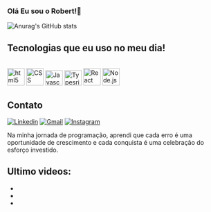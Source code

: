 
### Olá Eu sou o Robert!🙂

![Anurag's GitHub stats](https://github-readme-stats.vercel.app/api?username=robert-dev0&show_icons=true&theme=dark)

## Tecnologias que eu uso no meu dia!

<div style="dislay: inline_block"><br/> <img style="height:40px ; width:40px;" aling="center" alt="html5" height"30" width"40" src="https://cdn.jsdelivr.net/gh/devicons/devicon@latest/icons/html5/html5-original-wordmark.svg"/>
<img style="height:40px ; width:40px;" aling="center" alt="CSS" height"30" width"40" src="https://cdn.jsdelivr.net/gh/devicons/devicon@latest/icons/css3/css3-original-wordmark.svg"/>
<img style="height:35px ; width:40px;" aling="center" alt="Javascript" height"30" width"40" src="https://cdn.jsdelivr.net/gh/devicons/devicon@latest/icons/javascript/javascript-original.svg"/>
<img style="height:35px ; width:40px;" aling="center" alt="Typesricpt" height"30" width"40" src="https://cdn.jsdelivr.net/gh/devicons/devicon@latest/icons/typescript/typescript-original.svg"/>
<img style="height:40px ; width:40px;" aling="center" alt="React" height"30" width"40" src="https://cdn.jsdelivr.net/gh/devicons/devicon@latest/icons/react/react-original-wordmark.svg"/>
<img style="height:40px ; width:40px;" aling="center" alt="Node.js" height"30" width"40" src="https://cdn.jsdelivr.net/gh/devicons/devicon@latest/icons/nodejs/nodejs-plain-wordmark.svg"/>
</div>

## Contato

[![Linkedin](https://img.shields.io/badge/LinkedIn-0077B5?style=for-the-badge&logo=linkedin&logoColor=white)](https://www.linkedin.com/in/robert-kawan-63b068266/)
[![Gmail](https://img.shields.io/badge/Gmail-D14836?style=for-the-badge&logo=gmail&logoColor=white)](mailto:robertkawan2506@gmail.com)
[![Instagram](https://img.shields.io/badge/Instagram-E4405F?style=for-the-badge&logo=instagram&logoColor=white)](https://www.instagram.com/robert_ofc/)

Na minha jornada de programação, aprendi que cada erro é uma oportunidade de crescimento e cada conquista é uma celebração do esforço investido.

## Ultimo videos:
- []()</br>
- []()</br>
- []()</br>
